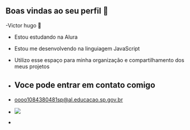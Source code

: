 ## Boas vindas ao seu perfil 💍

-Victor hugo 💍

- Estou estudando na Alura
- Estou me desenvolvendo na linguiagem JavaScript
- Utilizo esse espaço para minha organização e compartilhamento dos meus projetos

- ## Voce pode entrar em contato comigo
- oooo1084380481sp@al.educacao.sp.gov.br
- ![](https://media1.tenor.com/m/empn6ZrclGcAAAAC/gone-tokyo-ghoul.gif)
- 
